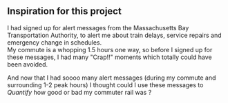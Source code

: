 ## Inspiration for this project
I had signed up for alert messages from the Massachusetts Bay Transportation Authority, to alert me about train delays, service repairs and emergency change in schedules.  
My commute is a whopping 1.5 hours one way, so before I signed up for these messages, I had many "Crap!!" moments which totally could have been avoided.  
  
And now that I had soooo many alert messages (during my commute and surrounding 1-2 peak hours) I thought could I use these messages to _Quantify_ how good or bad my commuter rail was ?